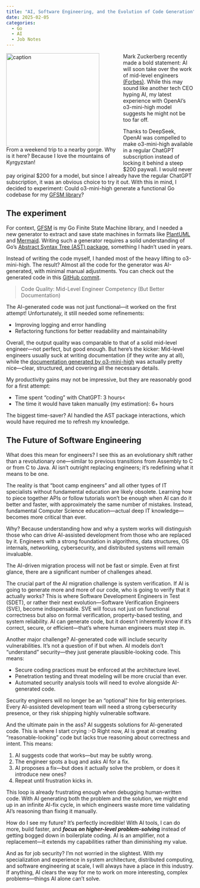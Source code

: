 ```yaml
---
title: "AI, Software Engineering, and the Evolution of Code Generation"
date: 2025-02-05
categories:
  - Go
  - AI
  - Job Notes
---
```


<figure style="float: left; width: 300px; margin: 0 1em 1em 0;" markdown>
  <a href="https://sysdev.me/img/mountains.jpeg" target="_blank">
    <img src="https://sysdev.me/img/mountains.jpeg" alt="caption" width="250">
  </a>
  <figcaption>
    From a weekend trip to a nearby gorge. Why is it here? Because I love the mountains of Kyrgyzstan!
  </figcaption>
</figure>

Mark Zuckerberg recently made a bold statement: AI will soon take over the work of mid-level engineers [(Forbes)](https://www.forbes.com/sites/quickerbettertech/2025/01/26/business-tech-news-zuckerberg-says-ai-will-replace-mid-level-engineers-soon). While this may sound like another tech CEO hyping AI, my latest experience with OpenAI’s o3-mini-high model suggests he might not be too far off.

Thanks to DeepSeek, OpenAI was compelled to make o3-mini-high available in a regular ChatGPT subscription instead of locking it behind a steep $200 paywall. I would never pay original $200 for a model, but since I already have the regular ChatGPT subscription, it was an obvious choice to try it out. With this in mind, I decided to experiment: Could o3-mini-high generate a functional Go codebase for my [GFSM library](https://github.com/astavonin/gfsm)?

## The experiment

For context, [GFSM](https://github.com/astavonin/gfsm) is my Go Finite State Machine library, and I needed a new generator to extract and save state machines in formats like [PlantUML](https://plantuml.com) and [Mermaid](https://mermaid.js.org). Writing such a generator requires a solid understanding of Go’s [Abstract Syntax Tree (AST) package](https://pkg.go.dev/go/ast), something I hadn’t used in years.
<!-- more -->
Instead of writing the code myself, I handed most of the heavy lifting to o3-mini-high. The result? Almost all the code for the generator was AI-generated, with minimal manual adjustments. You can check out the generated code in this [GitHub commit](https://github.com/astavonin/gfsm/commit/e9f6296ce6b52eefdaa9848cb1bbb8480c241611).

> Code Quality: Mid-Level Engineer Competency (But Better Documentation)

The AI-generated code was not just functional—it worked on the first attempt! Unfortunately, it still needed some refinements:

* Improving logging and error handling
* Refactoring functions for better readability and maintainability

Overall, the output quality was comparable to that of a solid mid-level engineer—not perfect, but good enough. But here’s the kicker: Mid-level engineers usually suck at writing documentation (if they write any at all), while the [documentation generated by o3-mini-high](https://github.com/astavonin/gfsm/blob/main/GFSM_UML.md) was actually pretty nice—clear, structured, and covering all the necessary details.

My productivity gains may not be impressive, but they are reasonably good for a first attempt:

* Time spent “coding” with ChatGPT: 3 hours<
* The time it would have taken manually (my estimation): 6+ hours

The biggest time-saver? AI handled the AST package interactions, which would have required me to refresh my knowledge.

## The Future of Software Engineering
What does this mean for engineers? I see this as an evolutionary shift rather than a revolutionary one—similar to previous transitions from Assembly to C or from C to Java. AI isn’t outright replacing engineers; it’s redefining what it means to be one.

The reality is that “boot camp engineers” and all other types of IT specialists without fundamental education are likely obsolete. Learning how to piece together APIs or follow tutorials won’t be enough when AI can do it better and faster, with approximately the same number of mistakes. Instead, fundamental Computer Science education—actual deep IT knowledge—becomes more critical than ever.

Why? Because understanding how and why a system works will distinguish those who can drive AI-assisted development from those who are replaced by it. Engineers with a strong foundation in algorithms, data structures, OS internals, networking, cybersecurity, and distributed systems will remain invaluable.

The AI-driven migration process will not be fast or simple. Even at first glance, there are a significant number of challenges ahead. 

The crucial part of the AI migration challenge is system verification. If AI is going to generate more and more of our code, who is going to verify that it actually works? This is where Software Development Engineers in Test (SDET), or rather their next evolution—Software Verification Engineers (SVE), become indispensable. SVE will focus not just on functional correctness but also on formal verification, property-based testing, and system reliability. AI can generate code, but it doesn’t inherently know if it’s correct, secure, or efficient—that’s where human engineers must step in.

Another major challenge? AI-generated code will include security vulnerabilities. It’s not a question of if but when. AI models don’t “understand” security—they just generate plausible-looking code. This means:

* Secure coding practices must be enforced at the architecture level.
* Penetration testing and threat modeling will be more crucial than ever.
* Automated security analysis tools will need to evolve alongside AI-generated code.

Security engineers will no longer be an “optional” hire for big enterprises. Every AI-assisted development team will need a strong cybersecurity presence, or they risk shipping highly vulnerable software.

And the ultimate pain in the ass? AI suggests solutions for AI-generated code. This is where I start crying :-D Right now, AI is great at creating “reasonable-looking” code but lacks true reasoning about correctness and intent. This means:

1. AI suggests code that works—but may be subtly wrong.
2. The engineer spots a bug and asks AI for a fix.
3. AI proposes a fix—but does it actually solve the problem, or does it introduce new ones?</li>
4. Repeat until frustration kicks in.

This loop is already frustrating enough when debugging human-written code. With AI generating both the problem and the solution, we might end up in an infinite AI-fix cycle, in which engineers waste more time validating AI’s reasoning than fixing it manually.

How do I see my future? It’s perfectly incredible! With AI tools, I can do more, build faster, and ***focus on higher-level problem-solving*** instead of getting bogged down in boilerplate coding. AI is an amplifier, not a replacement—it extends my capabilities rather than diminishing my value.

And as for job security? I’m not worried in the slightest. With my specialization and experience in system architecture, distributed computing, and software engineering at scale, I will always have a place in this industry. If anything, AI clears the way for me to work on more interesting, complex problems—things AI alone can’t solve.